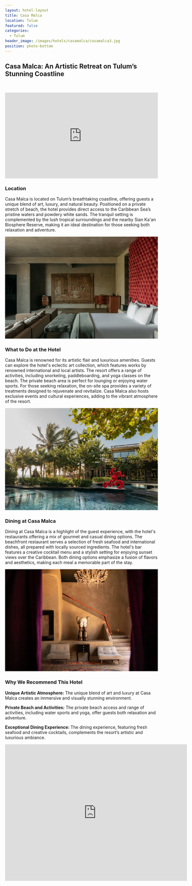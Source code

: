 ```yaml
---
layout: hotel-layout
title: Casa Malca
location: Tulum
featured: false
categories:
  - Tulum
header_image: /images/hotels/casamalca/casamalca3.jpg
position: photo-bottom
---
```

## Casa Malca: An Artistic Retreat on Tulum’s Stunning Coastline

&nbsp;

<style>.embed-container { position: relative; padding-bottom: 56.25%; height: 0; overflow: hidden; max-width: 100%; } .embed-container iframe, .embed-container object, .embed-container embed { position: absolute; top: 0; left: 0; width: 100%; height: 100%; }</style>

<div class="embed-container"><iframe src="https://www.youtube.com/embed/Llac2Aab0Ww" frameborder="0" allowfullscreen=""></iframe></div>

### Location

Casa Malca is located on Tulum’s breathtaking coastline, offering guests a unique blend of art, luxury, and natural beauty. Positioned on a private stretch of beach, the hotel provides direct access to the Caribbean Sea’s pristine waters and powdery white sands. The tranquil setting is complemented by the lush tropical surroundings and the nearby Sian Ka'an Biosphere Reserve, making it an ideal destination for those seeking both relaxation and adventure.

![](/images/hotels/casamalca/casamalca1.jpg)

### What to Do at the Hotel

Casa Malca is renowned for its artistic flair and luxurious amenities. Guests can explore the hotel's eclectic art collection, which features works by renowned international and local artists. The resort offers a range of activities, including snorkeling, paddleboarding, and yoga classes on the beach. The private beach area is perfect for lounging or enjoying water sports. For those seeking relaxation, the on-site spa provides a variety of treatments designed to rejuvenate and revitalize. Casa Malca also hosts exclusive events and cultural experiences, adding to the vibrant atmosphere of the resort.

![](/images/hotels/casamalca/casamalca4.jpg)

### Dining at Casa Malca

Dining at Casa Malca is a highlight of the guest experience, with the hotel's restaurants offering a mix of gourmet and casual dining options. The beachfront restaurant serves a selection of fresh seafood and international dishes, all prepared with locally sourced ingredients. The hotel's bar features a creative cocktail menu and a stylish setting for enjoying sunset views over the Caribbean. Both dining options emphasize a fusion of flavors and aesthetics, making each meal a memorable part of the stay.

![](/images/hotels/casamalca/casamalca2.jpg)

### Why We Recommend This Hotel

**Unique Artistic Atmosphere:** The unique blend of art and luxury at Casa Malca creates an immersive and visually stunning environment.&nbsp;

**Private Beach and Activities:** The private beach access and range of activities, including water sports and yoga, offer guests both relaxation and adventure.&nbsp;

**Exceptional Dining Experience:** The dining experience, featuring fresh seafood and creative cocktails, complements the resort’s artistic and luxurious ambiance.&nbsp;


<div class='map-container center'>

<iframe src="https://www.google.com/maps/embed?pb=!1m18!1m12!1m3!1d3746.0078809907427!2d-87.46635398877277!3d20.133718817838478!2m3!1f0!2f0!3f0!3m2!1i1024!2i768!4f13.1!3m3!1m2!1s0x8f4fd7523ecf3d7d%3A0xdc2c22faee6b278b!2sHotel%20Casa%20Malca!5e0!3m2!1ses!2smx!4v1723603175360!5m2!1ses!2smx" width="600" height="450" style="border:0;" allowfullscreen="" loading="lazy" referrerpolicy="no-referrer-when-downgrade"></iframe>

</div>

&nbsp;
